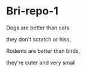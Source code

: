 # Bri-repo-1

Dogs are better than cats

they don't scratch or hiss,

Rodents are better than birds,

they're cuter and very small


